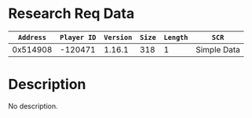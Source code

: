 # Research Req Data

| `Address` | `Player ID` | `Version` | `Size` | `Length` | `SCR` |
| ---------- | ----------- | --------- | ------ | -------- | ---- |
| 0x514908 | -120471 | 1.16.1 | 318 | 1 | Simple Data |

# Description

No description.